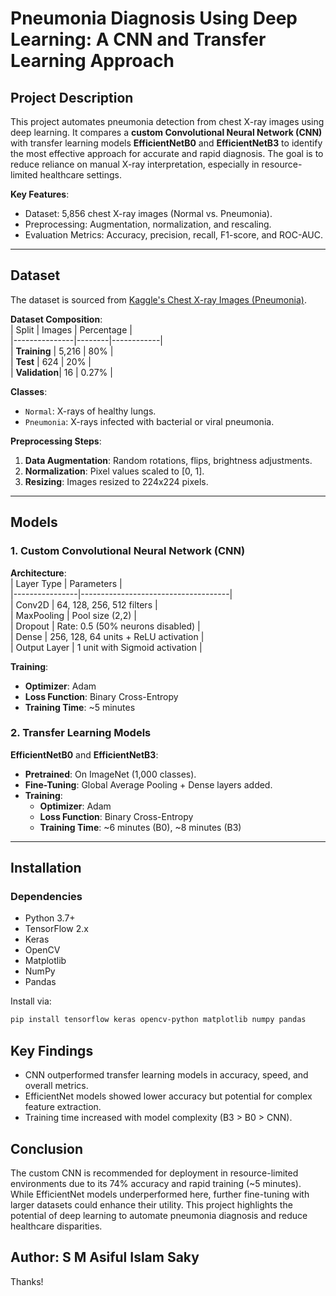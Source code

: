 # Pneumonia Diagnosis Using Deep Learning: A CNN and Transfer Learning Approach

## Project Description  
This project automates pneumonia detection from chest X-ray images using deep learning. It compares a **custom Convolutional Neural Network (CNN)** with transfer learning models **EfficientNetB0** and **EfficientNetB3** to identify the most effective approach for accurate and rapid diagnosis. The goal is to reduce reliance on manual X-ray interpretation, especially in resource-limited healthcare settings.

**Key Features**:  
- Dataset: 5,856 chest X-ray images (Normal vs. Pneumonia).  
- Preprocessing: Augmentation, normalization, and rescaling.  
- Evaluation Metrics: Accuracy, precision, recall, F1-score, and ROC-AUC.  

---

## Dataset  
The dataset is sourced from [Kaggle's Chest X-ray Images (Pneumonia)](https://www.kaggle.com/paultimothymooney/chest-xray-pneumonia).  

**Dataset Composition**:  
| Split         | Images | Percentage |  
|---------------|--------|------------|  
| **Training**  | 5,216  | 80%        |  
| **Test**      | 624    | 20%        |  
| **Validation**| 16     | 0.27%      |  

**Classes**:  
- `Normal`: X-rays of healthy lungs.  
- `Pneumonia`: X-rays infected with bacterial or viral pneumonia.  

**Preprocessing Steps**:  
1. **Data Augmentation**: Random rotations, flips, brightness adjustments.  
2. **Normalization**: Pixel values scaled to [0, 1].  
3. **Resizing**: Images resized to 224x224 pixels.  

---

## Models  
### 1. Custom Convolutional Neural Network (CNN)  
**Architecture**:  
| Layer Type     | Parameters                          |  
|----------------|-------------------------------------|  
| Conv2D         | 64, 128, 256, 512 filters          |  
| MaxPooling     | Pool size (2,2)                    |  
| Dropout        | Rate: 0.5 (50% neurons disabled)   |  
| Dense          | 256, 128, 64 units + ReLU activation |  
| Output Layer   | 1 unit with Sigmoid activation     |  

**Training**:  
- **Optimizer**: Adam  
- **Loss Function**: Binary Cross-Entropy  
- **Training Time**: ~5 minutes  

### 2. Transfer Learning Models  
**EfficientNetB0** and **EfficientNetB3**:  
- **Pretrained**: On ImageNet (1,000 classes).  
- **Fine-Tuning**: Global Average Pooling + Dense layers added.  
- **Training**:  
  - **Optimizer**: Adam  
  - **Loss Function**: Binary Cross-Entropy  
  - **Training Time**: ~6 minutes (B0), ~8 minutes (B3)  

---

## Installation  
### Dependencies  
- Python 3.7+  
- TensorFlow 2.x  
- Keras  
- OpenCV  
- Matplotlib  
- NumPy  
- Pandas  

Install via:  
```bash
pip install tensorflow keras opencv-python matplotlib numpy pandas
```

## Key Findings

- CNN outperformed transfer learning models in accuracy, speed, and overall metrics.
- EfficientNet models showed lower accuracy but potential for complex feature extraction.
- Training time increased with model complexity (B3 > B0 > CNN).

## Conclusion
The custom CNN is recommended for deployment in resource-limited environments due to its 74% accuracy and rapid training (~5 minutes). While EfficientNet models underperformed here, further fine-tuning with larger datasets could enhance their utility. This project highlights the potential of deep learning to automate pneumonia diagnosis and reduce healthcare disparities.

## Author: S M Asiful Islam Saky
Thanks!
